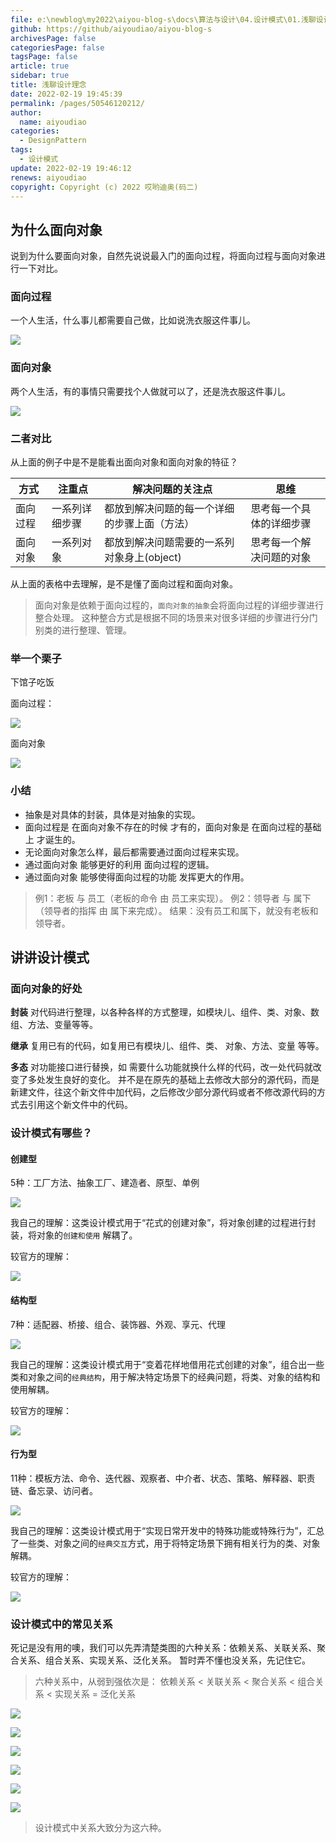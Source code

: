 ```yaml
---
file: e:\newblog\my2022\aiyou-blog-s\docs\算法与设计\04.设计模式\01.浅聊设计理念.md
github: https://github/aiyoudiao/aiyou-blog-s
archivesPage: false
categoriesPage: false
tagsPage: false
article: true
sidebar: true
title: 浅聊设计理念
date: 2022-02-19 19:45:39
permalink: /pages/50546120212/
author: 
  name: aiyoudiao
categories: 
  - DesignPattern
tags: 
  - 设计模式
update: 2022-02-19 19:46:12
renews: aiyoudiao
copyright: Copyright (c) 2022 哎哟迪奥(码二)
---
```



## 为什么面向对象

说到为什么要面向对象，自然先说说最入门的面向过程，将面向过程与面向对象进行一下对比。

### 面向过程

一个人生活，什么事儿都需要自己做，比如说洗衣服这件事儿。

![](https://cdn.jsdelivr.net/gh/filess/img1@main/2021/06/02/1622611560169-41a16ce7-09bb-4663-9b16-3b8d05675e9a.png)

### 面向对象

两个人生活，有的事情只需要找个人做就可以了，还是洗衣服这件事儿。

![](https://cdn.jsdelivr.net/gh/filess/img4@main/2021/06/02/1622605782281-66376fe4-901f-42af-994c-43f13cb0d512.png)

### 二者对比

从上面的例子中是不是能看出面向对象和面向对象的特征？


|	方式	|	注重点	|	解决问题的关注点	|	思维	|
|	---		|	---		|	---		|	---		|
|	面向过程	|	一系列详细步骤	|	都放到解决问题的每一个详细的步骤上面（方法）	|	思考每一个具体的详细步骤	|
|	面向对象	|	一系列对象	|	都放到解决问题需要的一系列对象身上(object)	|	思考每一个解决问题的对象	|

从上面的表格中去理解，是不是懂了面向过程和面向对象。

>  面向对象是依赖于面向过程的，`面向对象的抽象`会将面向过程的详细步骤进行整合处理。
这种整合方式是根据不同的场景来对很多详细的步骤进行分门别类的进行整理、管理。

### 举一个栗子

下馆子吃饭

面向过程：

![](https://cdn.jsdelivr.net/gh/filess/img15@main/2021/06/02/1622616742191-63e8dfbc-3658-43ae-9973-fe378ee116e8.png)


面向对象

![](https://cdn.jsdelivr.net/gh/filess/img0@main/2021/06/02/1622616760249-27bc9798-fe59-4c74-9f5e-bb18c893d37d.png)

### 小结

- 抽象是对具体的封装，具体是对抽象的实现。
-  面向过程是 在面向对象不存在的时候 才有的，面向对象是 在面向过程的基础上 才诞生的。
-  无论面向对象怎么样，最后都需要通过面向过程来实现。
- 通过面向对象 能够更好的利用 面向过程的逻辑。
- 通过面向对象 能够使得面向过程的功能 发挥更大的作用。

> 例1：老板 与 员工（老板的命令 由 员工来实现）。
> 例2：领导者 与 属下（领导者的指挥 由 属下来完成）。
> 结果：没有员工和属下，就没有老板和领导者。


## 讲讲设计模式

### 面向对象的好处

**封装**
对代码进行整理，以各种各样的方式整理，如模块儿、组件、类、对象、数组、方法、变量等等。

**继承**
复用已有的代码，如复用已有模块儿、组件、类、 对象、方法、变量 等等。

**多态**
对功能接口进行替换，如 需要什么功能就换什么样的代码，改一处代码就改变了多处发生良好的变化。
并不是在原先的基础上去修改大部分的源代码，而是新建文件，往这个新文件中加代码，之后修改少部分源代码或者不修改源代码的方式去引用这个新文件中的代码。


### 设计模式有哪些？

#### 创建型

5种：工厂方法、抽象工厂、建造者、原型、单例

![](https://cdn.jsdelivr.net/gh/filess/img13@main/2021/06/03/1622692282284-777b0cba-bad5-462f-9f43-4fb47bf19ca8.png)


我自己的理解：这类设计模式用于“花式的创建对象”，将对象创建的过程进行封装，将对象的`创建和使用` 解耦了。

较官方的理解：

![](https://cdn.jsdelivr.net/gh/filess/img16@main/2021/06/03/1622692252627-67fbea9e-d23e-4862-aada-5a409261d4bb.png)

#### 结构型

7种：适配器、桥接、组合、装饰器、外观、享元、代理

![](https://cdn.jsdelivr.net/gh/filess/img6@main/2021/06/03/1622692942322-ab7766c1-e026-4157-9569-6eb6ad021a9b.png)


我自己的理解：这类设计模式用于“变着花样地借用花式创建的对象”，组合出一些类和对象之间的`经典结构`，用于解决特定场景下的经典问题，将类、对象的结构和使用解耦。

较官方的理解：

![](https://cdn.jsdelivr.net/gh/filess/img4@main/2021/06/03/1622692867204-b2ee477d-693d-481e-8a56-b29c6605214b.png)


#### 行为型

11种：模板方法、命令、迭代器、观察者、中介者、状态、策略、解释器、职责链、备忘录、访问者。

![](https://cdn.jsdelivr.net/gh/filess/img11@main/2021/06/03/1622694347012-8cdb5896-7428-43c3-a122-1311df7a97d4.png)

我自己的理解：这类设计模式用于“实现日常开发中的特殊功能或特殊行为”，汇总了一些类、对象之间的`经典交互`方式，用于将特定场景下拥有相关行为的类、对象解耦。

较官方的理解：

![](https://cdn.jsdelivr.net/gh/filess/img19@main/2021/06/03/1622694292129-351e675f-74c5-463d-8964-c8c19192a00d.png)

### 设计模式中的常见关系

死记是没有用的噢，我们可以先弄清楚类图的六种关系：依赖关系、关联关系、聚合关系、组合关系、实现关系、泛化关系。
暂时弄不懂也没关系，先记住它。

> 六种关系中，从弱到强依次是：
> 依赖关系 < 关联关系 < 聚合关系 < 组合关系 < 实现关系 = 泛化关系

![](https://cdn.jsdelivr.net/gh/filess/img15@main/2021/06/03/1622695200528-97d9be5c-1aaf-46b1-8ccc-95cc54d30346.png)

![](https://cdn.jsdelivr.net/gh/filess/img2@main/2021/06/03/1622695266772-65c06528-cbfc-42cf-b138-952f7552bd02.png)

![](https://cdn.jsdelivr.net/gh/filess/img16@main/2021/06/03/1622695284103-2dc9d591-0c47-470c-94f4-98c65cb18748.png)

![](https://cdn.jsdelivr.net/gh/filess/img15@main/2021/06/03/1622695307054-af8ce934-5cf9-495e-a044-274744e4a022.png)

![](https://cdn.jsdelivr.net/gh/filess/img5@main/2021/06/03/1622695386853-6ea70469-7d3a-46dd-8b04-4a513c94a814.png)

![](https://cdn.jsdelivr.net/gh/filess/img10@main/2021/06/03/1622695413614-6e448623-7867-4f16-a3ad-f787edbaf331.png)

> 设计模式中关系大致分为这六种。
